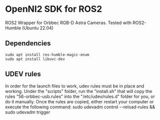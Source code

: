 # OpenNI2 SDK for ROS2

ROS2 Wrapper for Orbbec RGB-D Astra Cameras.
Tested with ROS2-Humble (Ubuntu 22.04)

## Dependencies
    sudo apt install ros-humble-magic-enum 
    sudo apt install libuvc-dev

## UDEV rules
In order for the launch files to work, udev rules must be in place and working.
Under the "scripts" folder, run the "install.sh" that will copy the rules "56-orbbec-usb.rules" into the "/etc/udev/rules.d" folder for you, or do it manually.
Once the rules are copied, either restart your computer or execute the following command:
    sudo udevadm control --reload-rules && sudo udevadm trigger
